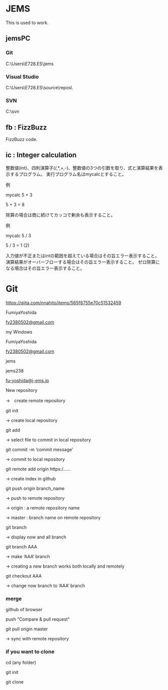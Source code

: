 # JEMS
This is used to work.

## jemsPC
### Git
C:\Users\E728.ES\jems

### Visual Studio
C:\Users\E728.ES\source\repos\

### SVN
C:\svn

## fb : FizzBuzz
FizzBuzz code.

## ic : Integer calculation

整数値(int)、四則演算子(/,*,+,-)、整数値の3つの引数を取り、式と演算結果を表示するプログラム。
実行プログラム名はmycalcとすること。

例

mycalc 5 + 3

5 + 3 = 8

除算の場合は商に続けてカッコで剰余も表示すること。

例

mycalc 5 / 3

5 / 3 = 1 (2)

入力値が不正またはintの範囲を超えている場合はその旨エラー表示すること。
演算結果がオーバーフローする場合はその旨エラー表示すること。
ゼロ除算になる場合はその旨エラー表示すること。

# Git

https://qiita.com/nnahito/items/565f8755e70c51532459

FumiyaYoshida

fy2380502@gmail.com


my Windows

FumiyaYoshida

fy2380502@gmail.com


jems

jems238

fu-yoshida@j-ems.jp


New repository

->　create remote repository

git init

-> create local repository

git add

-> select file to commit in local repository

git commit -m ‘commit message’

-> commit to local repository

git remote add origin https:/……

-> create index in github

git push origin branch_name

-> push to remote repository

-> origin : a remote repository name

-> master :  branch name on remote repository

git branch

-> display now and all branch

git branch AAA

-> make ‘AAA’ branch 

-> creating a new branch works both locally and remotely

git checkout AAA

-> change now branch to ‘AAA’ branch


### merge

github of browser

push "Compare & pull request"

git pull origin master

-> sync with remote repository

### if you want to clone

cd (any folder)

git init

git clone
